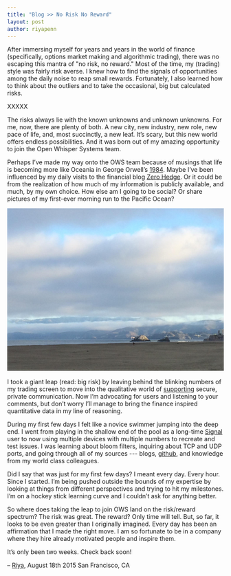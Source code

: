 ```yaml
---
title: "Blog >> No Risk No Reward"
layout: post
author: riyapenn
---
```


After immersing myself for years and years in the world of finance
(specifically, options market making and algorithmic trading), there
was no escaping this mantra of "no risk, no reward."  Most of the
time, my (trading) style was fairly risk averse.  I knew how to find
the signals of opportunities among the daily noise to reap small
rewards.  Fortunately, I also learned how to think about the outliers
and to take the occasional, big but calculated risks.

XXXXX

The risks always lie with the known unknowns and unknown unknowns.
For me, now, there are plenty of both.  A new city, new industry, new
role, new pace of life, and, most succinctly, a new leaf.  It’s scary,
but this new world offers endless possibilities.  And it was born out
of my amazing opportunity to join the Open Whisper Systems team.

Perhaps I’ve made my way onto the OWS team because of musings that life
is becoming more like Oceania in George Orwell’s [1984](https://en.wikipedia.org/wiki/Nineteen_Eighty-Four).
Maybe I’ve been influenced by my daily visits to the financial blog [Zero Hedge](http://www.zerohedge.com/).
Or it could be from the realization of how much of my information is
publicly available, and much, by my own choice.  How else am I going to
be social? Or share pictures of my first-ever morning run to the Pacific
Ocean? 

<img src="/blog/images/ocean_beach_run.jpg" class="nice" alt="Running at Ocean Beach"/>

I took a giant leap (read: big risk) by leaving behind the blinking numbers
of my trading screen to move into the qualitative world of
[supporting](http://support.whispersystems.org) secure, private communication.
Now I’m advocating for users and listening to your comments, but don’t worry
I’ll manage to bring the finance inspired quantitative data in my line of reasoning.

During my first few days I felt like a novice swimmer jumping into the deep end.
I went from playing in the shallow end of the pool as a long-time
[Signal](https://itunes.apple.com/us/app/signal-private-messenger/id874139669?mt=8)
user to now using multiple devices with multiple numbers to recreate and test issues.
I was learning about bloom filters, inquiring about TCP and UDP ports, and going
through all of my sources --- blogs, [github](https://github.com/WhisperSystems/),
and knowledge from my world class colleagues.

Did I say that was just for my first few days?  I meant every day.  Every hour.
Since I started.  I’m being pushed outside the bounds of my expertise by looking
at things from different perspectives and trying to hit my milestones.  I’m on
a hockey stick learning curve and I couldn’t ask for anything better.

So where does taking the leap to join OWS land on the risk/reward spectrum?
The risk was great.  The reward?  Only time will tell.  But, so far, it looks
to be even greater than I originally imagined.  Every day has been an affirmation
that I made the right move.  I am so fortunate to be in a company where they hire
already motivated people and inspire them.

It’s only been two weeks.  Check back soon!

– [Riya](https://twitter.com/lightningriya), August 18th 2015
San Francisco, CA
